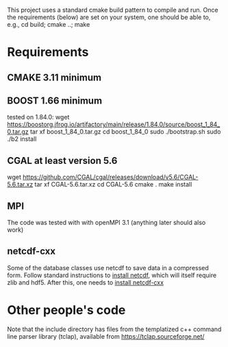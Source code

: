 This project uses a standard cmake build pattern to compile and run. Once the requirements (below) are set on your system, one should be able to, e.g., cd build; cmake ..; make

# Requirements

## CMAKE 3.11 minimum

## BOOST 1.66 minimum

tested on 1.84.0:
wget https://boostorg.jfrog.io/artifactory/main/release/1.84.0/source/boost_1_84_0.tar.gz
tar xf boost_1_84_0.tar.gz
cd boost_1_84_0
sudo ./bootstrap.sh
sudo ./b2 install

## CGAL at least version 5.6 

wget https://github.com/CGAL/cgal/releases/download/v5.6/CGAL-5.6.tar.xz
tar xf CGAL-5.6.tar.xz
cd CGAL-5.6
cmake .
make install

## MPI

The code was tested with with openMPI 3.1 (anything later should also work)

## netcdf-cxx

Some of the database classes use netcdf to save data in a compressed form. Follow 
standard instructions to [install netcdf](https://docs.unidata.ucar.edu/nug/current/getting_and_building_netcdf.html), which will itself require zlib and hdf5. After this, one needs to [install netcdf-cxx](https://github.com/Unidata/netcdf-cxx4)

# Other people's code

Note that the include directory has files from the templatized c++ command line parser library (tclap), available from https://tclap.sourceforge.net/
